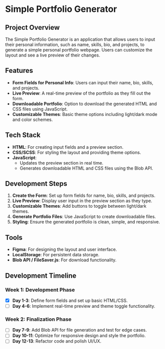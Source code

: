 # Simple Portfolio Generator

## Project Overview
The Simple Portfolio Generator is an application that allows users to input their personal information, such as name, skills, bio, and projects, to generate a simple personal portfolio webpage. Users can customize the layout and see a live preview of their changes.

## Features
- **Form Fields for Personal Info**: Users can input their name, bio, skills, and projects.
- **Live Preview**: A real-time preview of the portfolio as they fill out the form.
- **Downloadable Portfolio**: Option to download the generated HTML and CSS files using JavaScript.
- **Customizable Themes**: Basic theme options including light/dark mode and color schemes.

## Tech Stack
- **HTML**: For creating input fields and a preview section.
- **CSS/SCSS**: For styling the layout and providing theme options.
- **JavaScript**: 
  - Updates the preview section in real time.
  - Generates downloadable HTML and CSS files using the Blob API.

## Development Steps
1. **Create the Form**: Set up form fields for name, bio, skills, and projects.
2. **Live Preview**: Display user input in the preview section as they type.
3. **Customizable Themes**: Add buttons to toggle between light/dark themes.
4. **Generate Portfolio Files**: Use JavaScript to create downloadable files.
5. **Styling**: Ensure the generated portfolio is clean, simple, and responsive.

## Tools
- **Figma**: For designing the layout and user interface.
- **LocalStorage**: For persistent data storage.
- **Blob API / FileSaver.js**: For download functionality.

## Development Timeline
### Week 1: Development Phase
- [X] **Day 1-3**: Define form fields and set up basic HTML/CSS.
- [ ] **Day 4-6**: Implement real-time preview and theme toggle functionality.

### Week 2: Finalization Phase
- [ ] **Day 7-9**: Add Blob API for file generation and test for edge cases.
- [ ] **Day 10-11**: Optimize for responsive design and style the portfolio.
- [ ] **Day 12-13**: Refactor code and polish UI/UX.